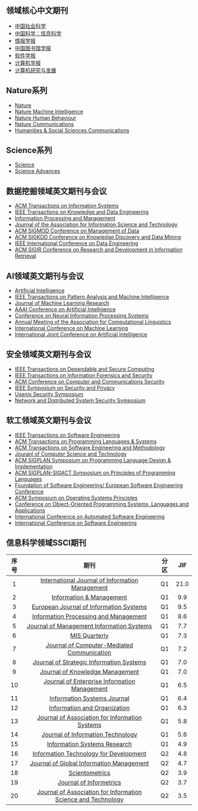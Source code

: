 
## 领域核心中文期刊
+ [中国社会科学](https://navi.cnki.net/knavi/journals/ZSHK/detail?uniplatform=NZKPT)
+ [中国科学：信息科学](https://navi.cnki.net/knavi/journals/PZKX/detail?uniplatform=NZKPTp)
+ [情报学报](https://navi.cnki.net/KNavi/JournalDetail?pcode=CJFD&pykm=QBXB&Year=&Issue=)
+ [中国图书馆学报](https://navi.cnki.net/knavi/journals/ZGTS/detail?uniplatform=NZKPT)
+ [软件学报](https://navi.cnki.net/knavi/journals/RJXB/detail?uniplatform=NZKPT)
+ [计算机学报](https://navi.cnki.net/knavi/journals/JSJX/detail?uniplatform=NZKPT)
+ [计算机研究与发展](https://navi.cnki.net/knavi/journals/JFYZ/detail?uniplatform=NZKPT)

## Nature系列
+ [Nature](https://www.nature.com/)
+ [Nature Machine Intelligence](https://www.nature.com/natmachintell/)
+ [Nature Human Behaviour](https://www.nature.com/nathumbehav/)
+ [Nature Communications](https://www.nature.com/ncomms/)
+ [Humanities & Social Sciences Communications](https://www.nature.com/palcomms/)

## Science系列
+ [Science](https://www.science.org/journal/science)
+ [Science Advances](https://www.science.org/journal/sciadv)
  
## 数据挖掘领域英文期刊与会议
+ [ACM Transactions on Information Systems](https://dblp.org/db/journals/tois/index.html)
+ [IEEE Transactions on Knowledge and Data Engineering](https://dblp.org/db/journals/tkde/index.html)
+ [Information Processing and Management](https://dblp.org/db/journals/ipm/index.html)
+ [Journal of the Association for Information Science and Technology](https://dblp.org/db/journals/jasis/index.html)
+ [ACM SIGMOD Conference on Management of Data](https://dblp.org/db/conf/sigmod/index.html)
+ [ACM SIGKDD Conference on Knowledge Discovery and Data Mining](https://dblp.org/db/conf/kdd/index.html)
+ [IEEE International Conference on Data Engineering](https://dblp.org/db/conf/icde/index.html)
+ [ACM SIGIR Conference on Research and Development in Information Retrieval](https://dblp.org/db/conf/sigir/index.html)


## AI领域英文期刊与会议
+ [Artificial Intelligence](http://dblp.uni-trier.de/db/journals/ai/)
+ [IEEE Transactions on Pattern Analysis and Machine Intelligence](http://dblp.uni-trier.de/db/journals/pami/) 
+ [Journal of Machine Learning Research](http://dblp.uni-trier.de/db/journals/jmlr/)
+ [AAAI Conference on Artificial Intelligence](http://dblp.uni-trier.de/db/conf/aaai/)
+ [Conference on Neural Information Processing Systems](http://dblp.uni-trier.de/db/conf/nips/)
+ [Annual Meeting of the Association for Computational Linguistics](http://dblp.uni-trier.de/db/conf/acl/)
+ [International Conference on Machine Learning](http://dblp.uni-trier.de/db/conf/icml/)
+ [International Joint Conference on Artificial Intelligence](http://dblp.uni-trier.de/db/conf/ijcai/)


## 安全领域英文期刊与会议
+ [IEEE Transactions on Dependable and Secure Computing](https://dblp.org/db/journals/tdsc/index.html)
+ [IEEE Transactions on Information Forensics and Security](https://dblp.org/db/journals/tifs/index.html)
+ [ACM Conference on Computer and Communications Security](https://dblp.org/db/conf/ccs/index.html)
+ [IEEE Symposium on Security and Privacy](https://dblp.org/db/conf/sp/index.html)
+ [Usenix Security Symposium](https://dblp.org/db/conf/uss/index.html)
+ [Network and Distributed System Security Symposium](https://dblp.org/db/conf/ndss/index.html)

## 软工领域英文期刊与会议
+ [IEEE Transactions on Software Engineering](https://dblp.org/db/journals/tse/index.html)
+ [ACM Transactions on Programming Languages & Systems](https://dblp.org/db/journals/toplas/index.html)
+ [ACM Transactions on Software Engineering and Methodology](https://dblp.org/db/journals/tosem/index.html)
+ [Jouranl of Computer Science and Technology](https://dblp.org/db/journals/jcst/index.html)
+ [ACM SIGPLAN Symposium on Programming Language Design & Implementation](https://dblp.org/db/conf/pldi/index.html)
+ [ACM SIGPLAN-SIGACT Symposium on Principles of Programming Languages](https://dblp.org/db/conf/popl/index.html)
+ [Foundation of Software Engineering/ European Software Engineering Conference](https://dblp.org/db/conf/sigsoft/index.html)
+ [ACM Symposium on Operating Systems Principles](https://dblp.org/db/conf/sosp/index.html)
+ [Conference on Object-Oriented Programming Systems, Languages,and Applications](https://dblp.org/db/conf/oopsla/index.html)
+ [International Conference on Automated Software Engineering](https://dblp.org/db/conf/kbse/index.html)
+ [International Conference on Software Engineering](https://dblp.org/db/conf/icse/index.html)

## 信息科学领域SSCI期刊
|序号|  期刊    |  分区   | JIF    | 
|  :----:  | :----:   |:----:  |:----:  |
|1|[International Journal of Information Management](https://dblp.org/db/journals/ijinfoman/index.html)| Q1| 21.0|
|2|[Information & Management](https://dblp.org/db/journals/iam/index.html)| Q1| 9.9|
|3|[European Journal of Information Systems](https://dblp.org/db/journals/ejis/index.html)|Q1|9.5|
|4|[Information Processing and Management](https://dblp.uni-trier.de/db/journals/ipm/index.html)|Q1|8.6|
|5|[Journal of Management Information Systems](https://dblp.uni-trier.de/db/journals/jmis/index.html)|Q1|7.7|
|6|[MIS Quarterly](https://dblp.uni-trier.de/db/journals/misq/index.html)|Q1|7.3|
|7|[Journal of Computer-Mediated Communication](https://dblp.org/db/journals/jcmc/index.html)|Q1|7.2|
| 8| [Journal of Strategic Information Systems](https://dblp.org/db/journals/jsis/index.html)|Q1|7.0|
|9|[Journal of Knowledge Management](https://dblp.org/db/journals/jkm/index.html)|Q1|7.0|
|10|[Journal of Enterprise Information Management](https://www.runoob.com/markdown/md-table.html)|Q1|6.5|
|11|[Information Systems Journal](https://dblp.uni-trier.de/db/journals/isj/index.html)|Q1|6.4|
|12|[Information and Organization](https://dblp.uni-trier.de/db/journals/iando/index.html)|Q1|6.3|
|13| [Journal of Association for Information Systems](https://dblp.uni-trier.de/db/journals/jais/index.html)|Q1|5.8|
|14|[Journal of Information Technology](https://dblp.org/db/journals/jitech/index.html)|Q1|5.6|
|15|[Information Systems Research](https://dblp.uni-trier.de/db/journals/isr/index.html)|Q1|4.9|
|16|[Information Technology for Development](https://dblp.org/db/journals/itd/itd29.html)|Q2|4.8|
|17|[Journal of Global Information Management](https://dblp.org/db/journals/jgim/index.html)|Q2|4.7|
|18|[Scientometrics](https://dblp.org/db/journals/scientometrics/index.html)|Q2|3.9|
|19|[Journal of Informetrics](https://dblp.org/db/journals/joi/index.html)|Q2|3.7|
|20|[Journal of Association for Information Science and Technology](https://dblp.uni-trier.de/db/journals/jasis/index.html)|Q2|3.5|



